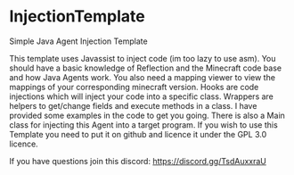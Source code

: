 # InjectionTemplate
Simple Java Agent Injection Template

This template uses Javassist to inject code (im too lazy to use asm). You should have a basic knowledge of Reflection and the Minecraft code base and how Java Agents work.
You also need a mapping viewer to view the mappings of your corresponding minecraft version. Hooks are code injections which will inject your code into a specific class.
Wrappers are helpers to get/change fields and execute methods in a class. I have provided some examples in the code to get you going. There is also a Main class for injecting 
this Agent into a target program. If you wish to use this Template you need to put it on github and licence it under the GPL 3.0 licence.

If you have questions join this discord: https://discord.gg/TsdAuxxraU
